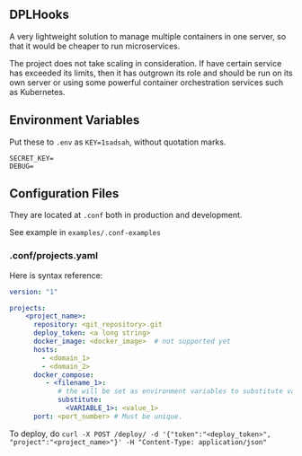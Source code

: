 ## DPLHooks

A very lightweight solution to manage multiple containers in one server,
so that it would be cheaper to run microservices.

The project does not take scaling in consideration.
If have certain service has exceeded its limits, then it has outgrown its role and
should be run on its own server or using some powerful container orchestration services such as Kubernetes.

## Environment Variables

Put these to `.env` as `KEY=1sadsah`, without quotation marks.

```
SECRET_KEY=
DEBUG=
```

## Configuration Files

They are located at `.conf` both in production and development.

See example in `examples/.conf-examples`

### .conf/projects.yaml

Here is syntax reference:

```yaml
version: "1"

projects:
    <project_name>:
      repository: <git_repository>.git
      deploy_token: <a long string> 
      docker_image: <docker_image>  # not supported yet
      hosts:
        - <domain_1>
        - <domain_2>
      docker_compose:
         - <filename_1>:
            # the will be set as environment variables to substitute values in docker-compose
            substitute:
              <VARIABLE_1>: <value_1>
      port: <port_number> # Must be unique.
```

To deploy, do `curl -X POST /deploy/ -d '{"token":"<deploy_token>", "project":"<project_name>"}' -H "Content-Type: application/json"`
